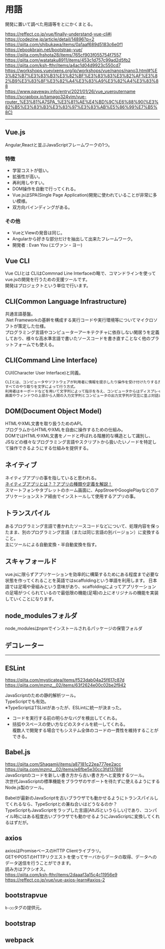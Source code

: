 # 用語

開発に置いて調べた用語等をとにかくまとる。  

<https://reffect.co.jp/vue/finally-understand-vue-cli#i>  
<https://codezine.jp/article/detail/14896?p=2>  
<https://qiita.com/shibukawa/items/0a1aaf689d5183c6e0f1>  
<https://ebookbrain.net/bootstrap-vue/>  
<https://qiita.com/hshota28/items/765cf903f055754f7557>  
<https://qiita.com/watataku8911/items/453c1d757c99ad2d5fb2>  
<https://qiita.com/ksh-fthr/items/a4ac1d04d9923c550cd7>  
<https://workshops.vuevixens.org/jp/workshops/vue/nanos/nano3.html#%E3%82%B7%E3%83%B3%E3%82%BF%E3%83%83%E3%82%AF%E3%82%B9%E3%83%8F%E3%82%A4%E3%83%A9%E3%82%A4%E3%83%88>  
<https://www.paveway.info/entry/2021/01/26/vue_vueroutername>  
<https://scrapbox.io/tamago324vim/vue-router_%E3%81%A7SPA_%E3%81%AE%E4%BD%9C%E6%88%90(%E3%82%B5%E3%83%B3%E3%83%97%E3%83%AB%E5%86%99%E7%B5%8C)>  

---

## Vue.js

Angular,Reactと並ぶJavaScriptフレームワークの1つ。  

### 特徴

- 学習コストが低い。  
- 拡張性が高い。  
- 再利用しやすい。  
- DOM操作を自動で行ってくれる。  
- Vue.jsはSPA(Single Page Application)開発に使われていることが非常に多い模様。  
- 双方向バインディングがある。  

### その他

- VueとViewの発音は同じ。  
- Angularから好きな部分だけを抽出して出来たフレームワーク。  
- 開発者 : Evan You (エヴァン・ヨー)  

## Vue CLI

Vue CLIとは CLIはCommnad Line Interfaceの略で、コマンドラインを使ってvue.jsの開発を行うための支援ツールです。  
開発はプロジェクトという単位で行います。  

## CLI(Common Language Infrastructure)

共通言語基盤。  
.Net Frameworkの基幹を構成する実行コードや実行環境等についてマイクロソフトが策定した仕様。  
プログラミング言語やコンピューターアーキテクチャに依存しない閑居うを定義しており、様々な高水準言語で書いたソースコードを書き直すことなく他のプラットフォームでも使える。  

## CLI(Command Line Interface)

CUI(Character User Interface)と同義。  

``` txt : e-Words
CLIとは、コンピュータやソフトウェアが利用者に情報を提示したり操作を受け付けたりする方法（UI：ユーザーインターフェース）の類型の一つで、
すべてのやり取りを文字によって行う方式。
利用者はキーボードなどを用いて文字列によって指示を与え、コンピュータからはディスプレイ装置に文字を表示して応答を返したり情報を提示する。
画面やウィンドウの上部から人間の入力文字列とコンピュータの出力文字列が交互に並ぶ対話式の操作環境が一般的である。
```

## DOM(Document Object Model)

HTMLやXML文書を取り扱うためのAPI。  
プログラムからHTMLやXMLを自由に操作するための仕組み。  
DOMではHTMLやXML文書をノードと呼ばれる階層的な構造として識別し、  
JSなどの様々なプログラミング言語やスクリプトから扱いたいノードを特定して操作できるようにする仕組みを提供する。  

## ネイティブ

ネイティブアプリの事を指していると思われる。  
[ネイティブアプリとは？？アプリの種類や定義を解説！](https://yapp.li/magazine/2897/)  
スマートフォンやタブレットのホーム画面に、AppStroeやGooglePlayなどのアプリケーションストア経由でインストールして使用するアプリの事。  

## トランスパイル

あるプログラミング言語で書かれたソースコードなどについて、処理内容を保ったまま、別のプログラミング言語（または同じ言語の別バージョン）に変換すること。  
主にツールによる自動変換・半自動変換を指す。  

## スキャフォールド

vue.jsに限らずアプリケーションを効率的に構築するためにある程度まで必要な状態を作ってくれることを英語ではscaffoldingという単語を利用します。
日本語では足場や骨組みという意味があり、scaffoldingによってアプリケーションの足場がつくられているので最低限の機能(足場)の上にオリジナルの機能を実装していくことになります。

## node_modulesフォルダ

node_modulesはnpmでインストールされるパッケージの保管フォルダ  

## デコレーター

---

## ESLint

<https://qiita.com/mysticatea/items/f523dab04a25f617c87d>  
<https://qiita.com/mzmz__02/items/63f2624e00c02be2f942>  

JavaScriptのための静的解析ツール。  
TypeScriptでも有効。  
※TypeScriptはTSListがあったが、ESLintに統一が決まった。

- コードを実行する前の明らかなバグを検出してくれる。  
- 括弧やスペースの使い方などのスタイルを統一してくれる。  
  複数人で開発する場合でもシステム全体のコードの一貫性を維持することができる。  


## Babel.js

<https://qiita.com/Shagamii/items/a87181c22ea777ee2acc>  
<https://qiita.com/mzmz__02/items/e6fbe5e30cc3fd13788f>  
JavaScriptのコードを新しい書き方から古い書き方へと変換するツール。  
次世代JavaScriptの標準機能をブラウザのサポートを待たずに使えるようにするNode.js製のツール。  

Babelが最新のJavaScriptを古いブラウザでも動かせるようにトランスパイルしてくれるなら、TypeScriptとの兼ね合いはどうなるのか？  
TypeScriptもJavaScriptをラップした言語[AltJSというらしい]であり、コンパイル時にはある程度古いブラウザでも動かせるようにJavaScriptに変換してくれるはずだが。  

## axios

axiosはPromiseベースのHTTP Clientライブラリ。  
GETやPOSTのHTTPリクエストを使ってサーバからデータの取得、データへのデータ送信を行うことができます。  
読み方はアクシオス。  
<https://qiita.com/ksh-fthr/items/2daaaf3a15c4c11956e9>  
<https://reffect.co.jp/vue/vue-axios-learn#axios-2>

## bootstrapvue

`b-○○`タグの提供元。  

## bootstrap

## webpack
